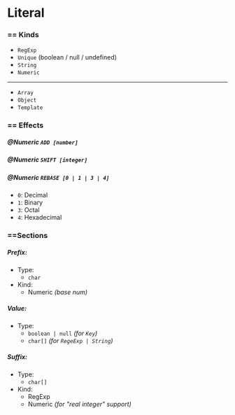 # Literal

### == Kinds
- `RegExp`
- `Unique` (boolean / null / undefined)
- `String`
- `Numeric`
---
- `Array`
- `Object`
- `Template`


### == Effects
##### @Numeric `ADD [number]`
##### @Numeric `SHIFT [integer]`
##### @Numeric `REBASE [0 | 1 | 3 | 4]`
- `0`: Decimal
- `1`: Binary
- `3`: Octal
- `4`: Hexadecimal

### ==Sections
##### *Prefix*:
+ Type:
    - `char`
+ Kind:
    - Numeric *(base num)*

##### *Value*:
+ Type:
    - `boolean | null` *(for `Key`)*
    - `char[]` *(for `RegeExp | String`)*

##### *Suffix*:
+ Type:
    - `char[]`
+ Kind:
    - RegExp
    - Numeric *(for "real integer" support)*
